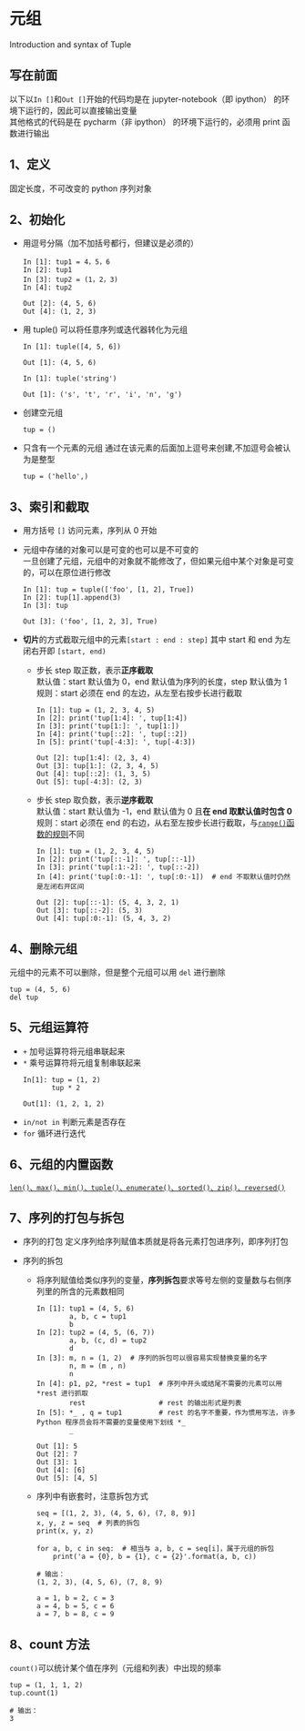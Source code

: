 # 元组
Introduction and syntax of Tuple  

## 写在前面  
以下以`In []`和`Out []`开始的代码均是在 jupyter-notebook（即 ipython） 的环境下运行的，因此可以直接输出变量  
其他格式的代码是在 pycharm（非 ipython） 的环境下运行的，必须用 print 函数进行输出

## 1、定义  
固定长度，不可改变的 python 序列对象  

## 2、初始化  
- 用逗号分隔（加不加括号都行，但建议是必须的）  
  ```
  In [1]: tup1 = 4，5，6
  In [2]: tup1
  In [3]: tup2 = (1，2，3)
  In [4]: tup2
  
  Out [2]: (4, 5, 6)
  Out [4]: (1, 2, 3)
  ```  
  
- 用 tuple() 可以将任意序列或迭代器转化为元组  
  ```
  In [1]: tuple([4, 5, 6])

  Out [1]: (4, 5, 6)
  ```
  ```
  In [1]: tuple('string')

  Out [1]: ('s', 't', 'r', 'i', 'n', 'g')
  ```  
  
- 创建空元组  
  ```
  tup = ()
  ```
  
- 只含有一个元素的元组
  通过在该元素的后面加上逗号来创建,不加逗号会被认为是整型  
  ```
  tup = ('hello',)
  ```

## 3、索引和截取  
- 用方括号 `[]` 访问元素，序列从 0 开始  

- 元组中存储的对象可以是可变的也可以是不可变的  
  一旦创建了元组，元组中的对象就不能修改了，但如果元组中某个对象是可变的，可以在原位进行修改  
  ```
  In [1]: tup = tuple(['foo', [1, 2], True])
  In [2]: tup[1].append(3)
  In [3]: tup

  Out [3]: ('foo', [1, 2, 3], True)
  ```  
  
- **切片**的方式截取元组中的元素`[start : end : step]` 其中 start 和 end 为左闭右开即 `[start, end)`  
  - 步长 step 取正数，表示**正序截取**  
    默认值：start 默认值为 0，end 默认值为序列的长度，step 默认值为 1  
    规则：start 必须在 end 的左边，从左至右按步长进行截取
    ```
    In [1]: tup = (1, 2, 3, 4, 5)
    In [2]: print('tup[1:4]: ', tup[1:4])
    In [3]: print('tup[1:]: ', tup[1:])
    In [4]: print('tup[::2]: ', tup[::2])
    In [5]: print('tup[-4:3]: ', tup[-4:3])

    Out [2]: tup[1:4]: (2, 3, 4)
    Out [3]: tup[1:]: (2, 3, 4, 5)
    Out [4]: tup[::2]: (1, 3, 5)
    Out [5]: tup[-4:3]: (2, 3)
    ```  
  - 步长 step 取负数，表示**逆序截取**  
    默认值：start 默认值为 -1，end 默认值为 0 且**在 end 取默认值时包含 0**  
    规则：start 必须在 end 的右边，从右至左按步长进行截取，与[`range()`函数的规则](https://github.com/gumgemgem/study-python/blob/main/Note/function/build-in_function.md)不同
    ```
    In [1]: tup = (1, 2, 3, 4, 5)
    In [2]: print('tup[::-1]: ', tup[::-1])
    In [3]: print('tup[:1:-2]: ', tup[::-2])
    In [4]: print('tup[:0:-1]: ', tup[:0:-1])  # end 不取默认值时仍然是左闭右开区间

    Out [2]: tup[::-1]: (5, 4, 3, 2, 1)
    Out [3]: tup[::-2]: (5, 3)
    Out [4]: tup[:0:-1]: (5, 4, 3, 2)
    ```  
    
## 4、删除元组  
  元组中的元素不可以删除，但是整个元组可以用 `del` 进行删除  
  ```
  tup = (4, 5, 6)
  del tup
  ```
  
## 5、元组运算符  
  - `+` 加号运算符将元组串联起来  
  - `*` 乘号运算符将元组复制串联起来  
    ```
    In[1]: tup = (1, 2)
           tup * 2
          
    Out[1]: (1, 2, 1, 2)
    ```
  - `in/not in` 判断元素是否存在  
  - `for` 循环进行迭代  

## 6、元组的内置函数  
  [`len()、max()、min()、tuple()、enumerate()、sorted()、zip()、reversed()`](https://github.com/gumgemgem/study-python/blob/main/Note/function/build-in_function.md)  
  
## 7、序列的打包与拆包
- 序列的打包
  定义序列给序列赋值本质就是将各元素打包进序列，即序列打包  

- 序列的拆包
  - 将序列赋值给类似序列的变量，**序列拆包**要求等号左侧的变量数与右侧序列里的所含的元素数相同  
    ```
    In [1]: tup1 = (4, 5, 6)
            a, b, c = tup1
            b
    In [2]: tup2 = (4, 5, (6, 7))
            a, b, (c, d) = tup2
            d
    In [3]: m, n = (1, 2)  # 序列的拆包可以很容易实现替换变量的名字
            n, m = (m , n)
            n
    In [4]: p1, p2, *rest = tup1  # 序列中开头或结尾不需要的元素可以用 *rest 进行抓取
            rest                  # rest 的输出形式是列表
    In [5]: *_ , q = tup1         # rest 的名字不重要，作为惯用写法，许多 Python 程序员会将不需要的变量使用下划线 *_
            _

    Out [1]: 5
    Out [2]: 7
    Out [3]: 1
    Out [4]: [6]
    Out [5]: [4, 5]
  
  - 序列中有嵌套时，注意拆包方式
    ```
    seq = [(1, 2, 3), (4, 5, 6), (7, 8, 9)]
    x, y, z = seq  # 列表的拆包
    print(x, y, z)
    
    for a, b, c in seq:  # 相当与 a, b, c = seq[i]，属于元组的拆包
        print('a = {0}, b = {1}, c = {2}'.format(a, b, c))
        
    # 输出：
    (1, 2, 3), (4, 5, 6), (7, 8, 9)

    a = 1, b = 2, c = 3
    a = 4, b = 5, c = 6
    a = 7, b = 8, c = 9
    ```
  
## 8、count 方法
  `count()`可以统计某个值在序列（元组和列表）中出现的频率
  ```
  tup = (1, 1, 1, 2)
  tup.count(1)
  
  # 输出：
  3
  ```
